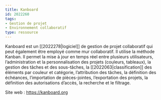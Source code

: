 ```yaml
---
title: Kanboard
id: 2022260
tags:
- Gestion de projet
- Environnement collaboratif
type: ressource
---
```


Kanboard est un [[2022278|logiciel]] de gestion de projet collaboratif qui peut également être employé comme mur collaboratif. Il utilise la méthode Kanban. Il permet la mise à jour en temps réel entre plusieurs utilisateurs, l’administration et la personnalisation des projets (couleurs, tableaux), la gestion des tâches et des sous-tâches, la [[2022063|classification]] des éléments par couleur et catégorie, l’attribution des tâches, la définition des échéances, l’importation de pièces-jointes, l’exportation des projets, la définition des autorisations d’accès, la recherche et le filtrage.

Site web : <https://kanboard.org>

